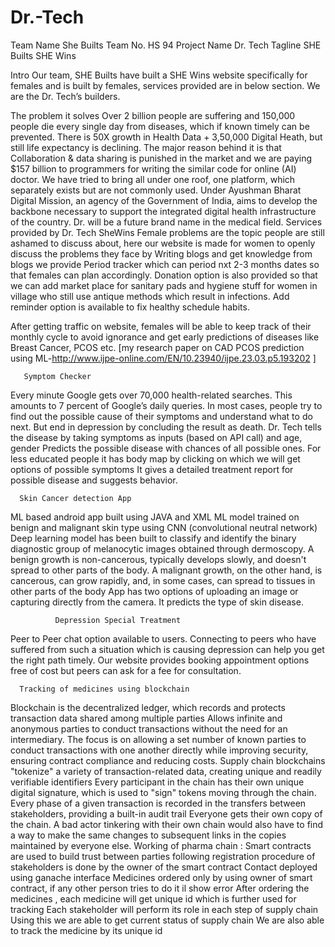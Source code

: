 # Dr.-Tech

Team Name
She Builts
Team No.
HS 94
Project Name
Dr. Tech
Tagline
SHE Builts
SHE Wins


Intro
Our team, SHE Builts have built a SHE Wins website specifically for females and is built by females, services provided are in below section.
We are the Dr. Tech’s builders.


The problem it solves 
Over 2 billion people are suffering and 150,000 people die every single day from diseases, which if known timely can be prevented. There is 50X growth in Health Data + 3,50,000 Digital Heath, but still life expectancy is declining. The major reason behind it is that Collaboration & data sharing is punished in the market and we are paying $157 billion to programmers for writing the similar code for online (AI) doctor. We have tried to bring all under one roof, one platform, which separately exists but are not commonly used. Under Ayushman Bharat Digital Mission, an agency of the Government of India, aims to develop the backbone necessary to support the integrated digital health infrastructure of the country. Dr. will be a future brand name in the medical field.
Services provided by Dr. Tech
        SheWins 
Female problems are the topic people are still ashamed to discuss about, here our website is made for women to openly discuss the problems they face by
Writing blogs and get knowledge from blogs we provide
Period tracker which can period nxt 2-3 months dates so that females can plan accordingly. 
Donation option is also provided so that we can add market place for sanitary pads and hygiene stuff for women in village who still use antique methods which result in infections.
Add reminder option is available to fix healthy schedule habits.

After getting traffic on website, females will be able to keep track of their monthly cycle to avoid ignorance and get early predictions of diseases like Breast Cancer, PCOS etc. [my research paper on CAD PCOS prediction using ML-http://www.ijpe-online.com/EN/10.23940/ijpe.23.03.p5.193202 ]


       Symptom Checker
Every minute Google gets over 70,000 health-related searches. This amounts to 7 percent of Google’s daily queries. In most cases, people try to find out the possible cause of their symptoms and understand what to do next. But end in depression by concluding the result as death.
Dr. Tech tells the disease by taking symptoms as inputs (based on API call) and age, gender
Predicts the possible disease with chances of all possible ones.
For less educated people it has body map by clicking on which we will get options of possible symptoms
It gives a detailed treatment report for possible disease and suggests behavior.


      Skin Cancer detection App
ML based android app built using JAVA and XML
ML model trained on benign and malignant skin type using CNN (convolutional neutral network)
Deep learning model has been built to classify and identify the binary diagnostic group of melanocytic images obtained through dermoscopy.
A benign growth is non-cancerous, typically develops slowly, and doesn't spread to other parts of the body. A malignant growth, on the other hand, is cancerous, can grow rapidly, and, in some cases, can spread to tissues in other parts of the body
App has two options of uploading an image or capturing directly from the camera. It predicts the type of skin disease.


              Depression Special Treatment
Peer to Peer chat option available to users.
Connecting to peers who have suffered from such a situation which is causing depression can help you get the right path timely.
Our website provides booking appointment options free of cost but peers can ask for a fee for consultation.


      Tracking of medicines using blockchain
 Blockchain is the decentralized ledger, which records and protects transaction data shared among multiple parties
 Allows infinite and anonymous parties to conduct transactions without the need for an intermediary. 
The focus is on allowing a set number of known parties to conduct transactions with one another directly while improving security, ensuring contract compliance and reducing costs. 
Supply chain blockchains "tokenize" a variety of transaction-related data, creating unique and readily verifiable identifiers
Every participant in the chain has their own unique digital signature, which is used to "sign" tokens moving through the chain.
 Every phase of a given transaction is recorded in the transfers between stakeholders, providing a built-in audit trail 
Everyone gets their own copy of the chain. 
A bad actor tinkering with their own chain would also have to find a way to make the same changes to subsequent links in the copies maintained by everyone else.
           Working of pharma chain :
Smart contracts are used to build trust between parties
following registration procedure of stakeholders is done by the owner of the smart contract
Contact deployed using ganache interface
Medicines ordered only by using owner of smart contract, if any other person tries to do it il show error
After ordering the medicines , each medicine will get unique id which is further used for tracking
Each stakeholder will perform its role in each step of supply chain
Using this we are able to get current status of supply chain
We are also able to track the medicine by its unique id

